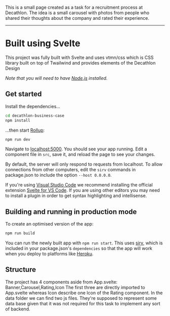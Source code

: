 This is a small page created as a task for a recruitment process at Decathlon.
The idea is a small carousel with photos from people who shared their thoughts about the company and 
rated their experience.

---

# Built using Svelte

This project was fully built with Svelte and uses vtmn/css which is CSS library built on top of Twailwind
and provides elements of the Decathlon Design


*Note that you will need to have [Node.js](https://nodejs.org) installed.*


## Get started

Install the dependencies...

```bash
cd decathlon-business-case
npm install
```

...then start [Rollup](https://rollupjs.org):

```bash
npm run dev
```

Navigate to [localhost:5000](http://localhost:5000). You should see your app running. Edit a component file in `src`, save it, and reload the page to see your changes.

By default, the server will only respond to requests from localhost. To allow connections from other computers, edit the `sirv` commands in package.json to include the option `--host 0.0.0.0`.

If you're using [Visual Studio Code](https://code.visualstudio.com/) we recommend installing the official extension [Svelte for VS Code](https://marketplace.visualstudio.com/items?itemName=svelte.svelte-vscode). If you are using other editors you may need to install a plugin in order to get syntax highlighting and intellisense.

## Building and running in production mode

To create an optimised version of the app:

```bash
npm run build
```

You can run the newly built app with `npm run start`. This uses [sirv](https://github.com/lukeed/sirv), which is included in your package.json's `dependencies` so that the app will work when you deploy to platforms like [Heroku](https://heroku.com).


## Structure

The project has 4 components aside from App.svelte:
Banner,Carousel,Rating,Icon
The first three are directly imported to App.svelte whereas Icon describe one Icon of the Rating component.
In the data folder we can find two js files. They're supposed to represent some data base given that it was not required for this task to implement any sort of backend.